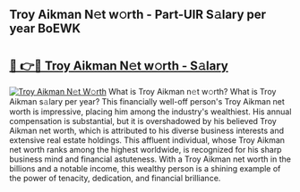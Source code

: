 ## Troy Aikman N𝚎t w𝚘rth - Part-UlR S𝚊lary per year BoEWK

# <h2><a href="http://gc0dvbl.nevu.top/?p=Troy+Aikman">🔗 👉🔴 Troy Aikman N𝚎t w𝚘rth - S𝚊lary</a></h2>

[![Troy Aikman N𝚎t W𝚘rth](https://i.imgur.com/Oavwk0R.jpeg)](http://gc0dvbl.nevu.top/?p=Troy+Aikman)
What is Troy Aikman n𝚎t w𝚘rth? What is Troy Aikman s𝚊lary per year?
This financially well-off person's Troy Aikman net worth is impressive, placing him among the industry's wealthiest. His annual compensation is substantial, but it is overshadowed by his believed Troy Aikman net worth, which is attributed to his diverse business interests and extensive real estate holdings. This affluent individual, whose Troy Aikman net worth ranks among the highest worldwide, is recognized for his sharp business mind and financial astuteness. With a Troy Aikman net worth in the billions and a notable income, this wealthy person is a shining example of the power of tenacity, dedication, and financial brilliance.
